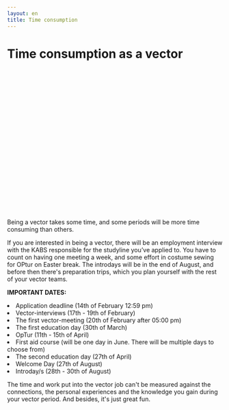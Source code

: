 ```yaml
---
layout: en
title: Time consumption
---
```

<h1>Time consumption as a vector</h1>

<div id="poster-image" style="height: 335px; background-image: url('/static/img/billedekabs1.jpg');">
</div>

<p>Being a vector takes some time, and some periods will be more time consuming than others.</p>


<p>
If you are interested in being a vector, there will be an employment interview with the KABS responsible for the studyline you’ve applied to. You have to count on having one meeting a week, and some effort in costume sewing for OPtur on Easter break. The introdays will be in the end of August, and before then there's preparation trips, which you plan yourself with the rest of your vector teams.
</p>

<p>
<b>IMPORTANT DATES:</b>
</p>

<li>Application deadline (14th of February 12:59 pm)            </li>

<li>Vector-interviews (17th - 19th of February)                   </li>

<li>The first vector-meeting (20th of February after 05:00 pm)	</li>

<li>The first education day (30th of March)				        </li>

<li>OpTur (11th - 15th of April)					    </li>

<li>First aid course (will be one day in June. There will be multiple days to choose from)           </li>

<li>The second education day (27th of April)				    </li>

<li>Welcome Day (27th of August)						        </li>

<li>Introday/s (28th - 30th of August)							    </li>



<!---
<li>First Vector Meeting (17th February)</li>
<li>First educational day (19th March)</li>
<li>Second educational day (23th April) </li>
<li>OPtur (8th April - 12nd April)</li>
<li>First Aid (One if the following days: 4th, 5th, 11th or 12th June)</li>
<li>Intro-day (19th August)</li>
<li>Rus trip (20th - 27th August depending on the type of trip)</li>
<li><a style="font-style: italic;">Only for beverage </a>Beverage education (26th or 27th of March)</li>
<li>Second educational day (23rd April) </li>
<li>OPtur (8th April - 12th April)</li>
<li>First Aid (One of the following days: 4th, 5th, 11th or 12th June)</li>
<li>Intro-day (19th August)</li>
<li>Rus trip (20th - 26th August depending on the type of trip)</li>
--->

<p>
The time and work put into the vector job can't be measured against the connections, the personal experiences and the knowledge you gain during your vector period. And besides, it's just great fun.
</p>








